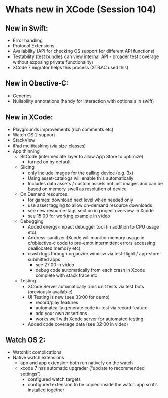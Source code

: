 # Whats new in XCode (Session 104)

## New in Swift:
* Error handling
* Protocol Extensions
* Availability (API for checking OS support for different API functions)
* Testability (test bundles can view internal API - broader test coverage without exposing private functionality)
* XCode 7 migrator helps this process (XTRAC used this)

## New in Obective-C:
* Generics
* Nullability annotations (handy for interaction with optionals in swift)

## New in XCode:
* Playgrounds improvements (rich comments etc)
* Watch OS 2 support
* StackView
* iPad multitasking (via size classes)
* App thinning
  * BitCode (intermediate layer to allow App Store to optimize)
    * turned on by default
  * Slicing
    * only include images for the calling device (e.g. 3x)
    * Using asset-catalogs will enable this automatically
    * Includes data assets / custom assets not just images and can be based on memory swell as resolution of device
  * On Demand resources 
    * for games: download next level when needed only
    * use asset tagging to allow on-demand resource downloads
    * see new resource-tags section in project overview in Xcode
    * see 15:00 for working example in video
  * Debugging
    * Added energy-impact debugger tool (in addition to CPU usage etc)
    * Address-sanitizer (Xcode will monitor memory usage in c/objective-c code to pre-empt intermittent errors accessing deallocated memory etc)
    * crash logs through organzier window via test-flight / app-store submitted apps
      * see 27:00 in video
      * debug code automatically from each crash in Xcode complete with stack trace etc
  * Testing
    * XCode Server automatically runs unit tests via test bots (previously available)
    * UI Testing is new (see 33:00 for demo)
      * record/play features
      * automatcailly generate code in test via record feature
      * add your own assertions
      * works well with Xcode server for automated testing
    * Added code coverage data (see 32:00 in video)

## Watch OS 2:
* Watchkit complications
* Native watch extensions
  * app and app extension both run natively on the watch
  * xcode 7 has automatic upgrader (“update to recommended settings”)
    * configured watch targets
    * configured extension to be copied inside the watch app so it’s installed together

